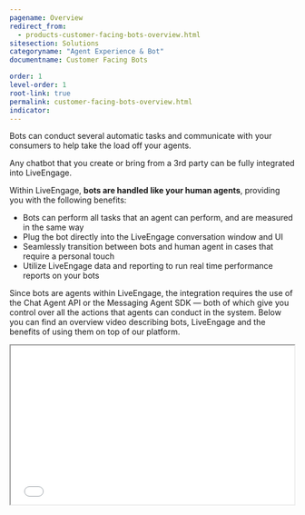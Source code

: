 ```yaml
---
pagename: Overview
redirect_from:
  - products-customer-facing-bots-overview.html
sitesection: Solutions
categoryname: "Agent Experience & Bot"
documentname: Customer Facing Bots

order: 1
level-order: 1
root-link: true
permalink: customer-facing-bots-overview.html
indicator:
---
```


Bots can conduct several automatic tasks and communicate with your consumers to help take the load off your agents.

Any chatbot that you create or bring from a 3rd party can be fully integrated into LiveEngage.

Within LiveEngage, **bots are handled like your human agents**, providing you with the following benefits:

* Bots can perform all tasks that an agent can perform, and are measured in the same way
* Plug the bot directly into the LiveEngage conversation window and UI
* Seamlessly transition between bots and human agent in cases that require a personal touch
* Utilize LiveEngage data and reporting to run real time performance reports on your bots

Since bots are agents within LiveEngage, the integration requires the use of the Chat Agent API or the Messaging Agent SDK — both of which give you control over all the actions that agents can conduct in the system. Below you can find an overview video describing bots, LiveEngage and the benefits of using them on top of our platform.


<iframe src="//players.brightcove.net/902047215001/default_default/index.html?videoId=5348329763001" height="280" width="500" allowfullscreen webkitallowfullscreen mozallowfullscreen></iframe>
